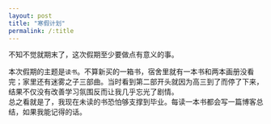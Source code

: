 ```yaml
---
layout: post
title: "寒假计划"
permalink: /:title
---
```

不知不觉就期末了，这次假期至少要做点有意义的事。

本次假期的主题是`读书`。不算新买的一箱书，宿舍里就有一本书和两本画册没看完；家里还有迷雾之子三部曲。当时看到第二部开头就因为高三到了而停了下来，结果不仅没有改善学习氛围反而让我几乎忘光了剧情。  
总之看就是了，我现在未读的书恐怕够支撑到毕业。每读一本书都会写一篇博客总结，如果我能记得的话。
